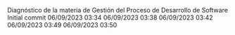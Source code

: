Diagnóstico de la materia de Gestión del Proceso de Desarrollo de Software
Initial commit 06/09/2023 03:34
06/09/2023 03:38
06/09/2023 03:42
06/09/2023 03:49
06/09/2023 03:50